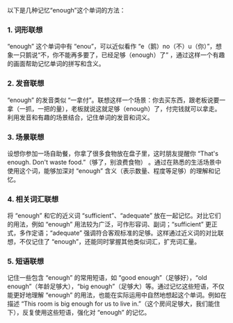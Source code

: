 以下是几种记忆“enough”这个单词的方法：

### 1. 词形联想
“enough” 这个单词中有 “enou”，可以近似看作 “e（鹅）no（不）u（你）”，想象一只鹅说“不，你不能再多要了，已经足够（enough）了” ，通过这样一个有趣的画面帮助记忆单词的拼写和含义。

### 2. 发音联想
“enough” 的发音类似 “一拿付”。联想这样一个场景：你去买东西，跟老板说要一拿（一抓，一把的量），老板就说这就足够（enough）了，付完钱就可以拿走。利用发音和有趣的场景结合，记住单词的发音和词义。

### 3. 场景联想
设想你参加一场自助餐，你拿了很多食物放在盘子里，这时朋友提醒你 “That's enough. Don't waste food.”（够了，别浪费食物） 。通过在熟悉的生活场景中使用这个词，能够加深对 “enough” 含义（表示数量、程度等足够）的理解和记忆。

### 4. 相关词汇联想
将 “enough” 和它的近义词 “sufficient”、“adequate” 放在一起记忆。对比它们的用法，例如 “enough” 用法较为广泛，可作形容词、副词；“sufficient” 更正式，多作定语；“adequate” 强调符合客观标准的足够。这样通过近义词的对比联想，不仅记住了 “enough”，还能同时掌握其他类似词汇，扩充词汇量。

### 5. 短语联想
记住一些包含 “enough” 的常用短语，如 “good enough”（足够好），“old enough”（年龄足够大），“big enough”（足够大）等。通过记忆这些短语，不仅能更好地理解 “enough” 的用法，也能在实际运用中自然地想起这个单词。例如在描述 “This room is big enough for us to live in.”（这个房间足够大，我们能住下），反复使用这些短语，强化对 “enough” 的记忆。 